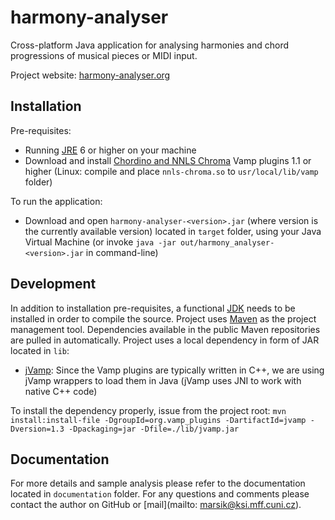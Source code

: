 # harmony-analyser
Cross-platform Java application for analysing harmonies and chord progressions of musical pieces or MIDI input.

Project website: [harmony-analyser.org](http://harmony-analyser.org)

## Installation
Pre-requisites:
* Running [JRE](https://www.java.com/en/download/) 6 or higher on your machine
* Download and install [Chordino and NNLS Chroma](http://www.isophonics.net/nnls-chroma) Vamp plugins 1.1 or higher (Linux: compile and place `nnls-chroma.so` to `usr/local/lib/vamp` folder)

To run the application:
* Download and open `harmony-analyser-<version>.jar` (where version is the currently available version) located in `target` folder, using your Java Virtual Machine (or invoke `java -jar out/harmony_analyser-<version>.jar` in command-line)

## Development
In addition to installation pre-requisites, a functional [JDK](http://www.oracle.com/technetwork/java/javase/downloads/jre8-downloads-2133155.html) needs to be installed in order to compile the source.
Project uses [Maven](https://maven.apache.org/) as the project management tool. Dependencies available in the public Maven repositories are pulled in automatically.
Project uses a local dependency in form of JAR located in `lib`:
* [jVamp](https://code.soundsoftware.ac.uk/projects/jvamp): Since the Vamp plugins are typically written in C++, we are using jVamp wrappers to load them in Java (jVamp uses JNI to work with native C++ code)

To install the dependency properly, issue from the project root:
`mvn install:install-file -DgroupId=org.vamp_plugins -DartifactId=jvamp -Dversion=1.3 -Dpackaging=jar -Dfile=./lib/jvamp.jar`

## Documentation
For more details and sample analysis please refer to the documentation located in `documentation` folder.
For any questions and comments please contact the author on GitHub or [mail](mailto: marsik@ksi.mff.cuni.cz).
